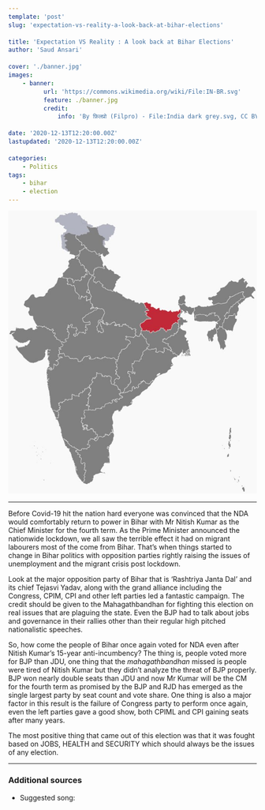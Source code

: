```yaml
---
template: 'post'
slug: 'expectation-vs-reality-a-look-back-at-bihar-elections'

title: 'Expectation VS Reality : A look back at Bihar Elections'
author: 'Saud Ansari'

cover: './banner.jpg'
images:
    - banner:
          url: 'https://commons.wikimedia.org/wiki/File:IN-BR.svg'
          feature: ./banner.jpg
          credit:
              info: 'By फ़िलप्रो (Filpro) - File:India dark grey.svg, CC BY-SA 4.0, https://commons.wikimedia.org/w/index.php?curid=50825008'

date: '2020-12-13T12:20:00.00Z'
lastupdated: '2020-12-13T12:20:00.00Z'

categories:
    - Politics
tags:
    - bihar
    - election
---
```


![](./banner.jpg)

---

Before Covid-19 hit the nation hard everyone was convinced that the NDA would comfortably return to power in Bihar with Mr Nitish Kumar as the Chief Minister for the fourth term. As the Prime Minister announced the nationwide lockdown, we all saw the terrible effect it had on migrant labourers most of the come from Bihar. That’s when things started to change in Bihar politics with opposition parties rightly raising the issues of unemployment and the migrant crisis post lockdown.

Look at the major opposition party of Bihar that is ‘Rashtriya Janta Dal’ and its chief Tejasvi Yadav, along with the grand alliance including the Congress, CPIM, CPI and other left parties led a fantastic campaign. The credit should be given to the Mahagathbandhan for fighting this election on real issues that are plaguing the state. Even the BJP had to talk about jobs and governance in their rallies other than their regular high pitched nationalistic speeches.

So, how come the people of Bihar once again voted for NDA even after Nitish Kumar’s 15-year anti-incumbency? The thing is, people voted more for BJP than JDU, one thing that the _mahagathbandhan_ missed is people were tired of Nitish Kumar but they didn’t analyze the threat of BJP properly. BJP won nearly double seats than JDU and now Mr Kumar will be the CM for the fourth term as promised by the BJP and RJD has emerged as the single largest party by seat count and vote share. One thing is also a major factor in this result is the failure of Congress party to perform once again, even the left parties gave a good show, both CPIML and CPI gaining seats after many years.

The most positive thing that came out of this election was that it was fought based on JOBS, HEALTH and SECURITY which should always be the issues of any election.

---

### Additional sources

-   Suggested song:
